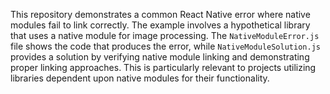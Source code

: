This repository demonstrates a common React Native error where native modules fail to link correctly. The example involves a hypothetical library that uses a native module for image processing.  The `NativeModuleError.js` file shows the code that produces the error, while `NativeModuleSolution.js` provides a solution by verifying native module linking and demonstrating proper linking approaches.  This is particularly relevant to projects utilizing libraries dependent upon native modules for their functionality.
